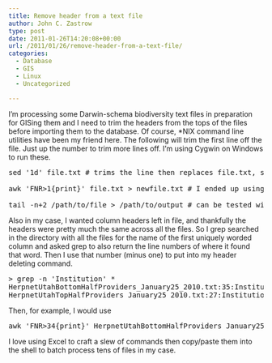 ```yaml
---
title: Remove header from a text file
author: John C. Zastrow
type: post
date: 2011-01-26T14:20:08+00:00
url: /2011/01/26/remove-header-from-a-text-file/
categories:
  - Database
  - GIS
  - Linux
  - Uncategorized

---
```

I&#8217;m processing some Darwin-schema biodiversity text files in preparation for GISing them and I need to trim the headers from the tops of the files before importing them to the database. Of course, *NIX command line utilities have been my friend here. The following will trim the first line off the file. Just up the number to trim more lines off. I&#8217;m using Cygwin on Windows to run these.

<pre>sed '1d' file.txt # trims the line then replaces file.txt, so be careful.

awk 'FNR&gt;1{print}' file.txt &gt; newfile.txt # I ended up using this to be safe. It was easier to test.

tail -n+2 /path/to/file &gt; /path/to/output # can be tested with echo -e "foo\nbar\nbaz" | tail -n+2</pre>

Also in my case, I wanted column headers left in file, and thankfully the headers were pretty much the same across all the files. So I grep searched in the directory with all the files for the name of the first uniquely worded column and asked grep to also return the line numbers of where it found that word. Then I use that number (minus one) to put into my header deleting command.

<pre>&gt; grep -n 'Institution' *
HerpnetUtahBottomHalfProviders_January25_2010.txt:35:Institution	Collection	Catalog number text ...
HerpnetUtahTopHalfProviders_January25_2010.txt:27:Institution	Collection	Catalog number text...</pre>

Then, for example, I would use

<pre>awk 'FNR&gt;34{print}' HerpnetUtahBottomHalfProviders_January25_2010.txt &gt; HerpnetUtahBottomHalfProviders_January25_2010_trimmed.txt</pre>

I love using Excel to craft a slew of commands then copy/paste them into the shell to batch process tens of files in my case.